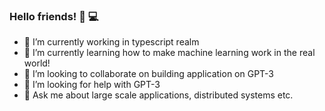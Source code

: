 ### Hello friends! 👋 💻

<!--
**yanarp/yanarp** is a ✨ _special_ ✨ repository because its `README.md` (this file) appears on your GitHub profile. -->

- 🔭 I’m currently working in typescript realm
- 🌱 I’m currently learning how to make machine learning work in the real world!
- 👯 I’m looking to collaborate on building application on GPT-3
- 🤔 I’m looking for help with GPT-3
- 💬 Ask me about large scale applications, distributed systems etc.
